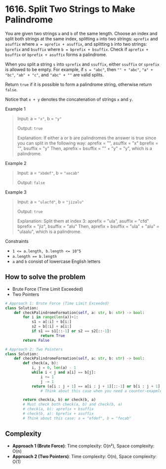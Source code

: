 # 1616. Split Two Strings to Make Palindrome
<Badge type="warning" text="Medium" />[<Badge type="info" text="LeetCode" />](https://leetcode.com/problems/split-two-strings-to-make-palindrome/)

You are given two strings `a` and `b` of the same length. Choose an index and split both strings at the same index, splitting `a` into two strings: `aprefix` and `asuffix` where `a = aprefix + asuffix`, and splitting `b` into two strings: `bprefix` and `bsuffix` where `b = bprefix + bsuffix`. Check if `aprefix + bsuffix` or `bprefix + asuffix` forms a palindrome.

When you split a string `s` into `sprefix` and `ssuffix`, either `ssuffix` or `sprefix` is allowed to be empty. For example, if `s = "abc"`, then `"" + "abc"`, `"a" + "bc"`, `"ab" + "c"`, and `"abc" + ""` are valid splits.

Return `true` if it is possible to form a palindrome string, otherwise return `false`.

Notice that `x + y` denotes the concatenation of strings `x` and `y`.

Example 1
> Input: a = `"x"`, b = `"y"`
>
> Output: `true`
>
> Explanation: If either a or b are palindromes the answer is true since you can split in the following way:
> aprefix = "", asuffix = "x"
> bprefix = "", bsuffix = "y"
> Then, aprefix + bsuffix = "" + "y" = "y", which is a palindrome.

Example 2
> Input: a = `"xbdef"`, b = `"xecab"`
>
> Output: `false`

Example 3
> Input: a = `"ulacfd"`, b = `"jizalu"`
>
> Output: `true`
>
> Explanation: Split them at index 3:
> aprefix = "ula", asuffix = "cfd"
> bprefix = "jiz", bsuffix = "alu"
> Then, aprefix + bsuffix = "ula" + "alu" = "ulaalu", which is a palindrome.

Constraints
- `1 <= a.length, b.length <= 10^5`
- `a.length == b.length`
- `a` and `b` consist of lowercase English letters

## How to solve the problem

- Brute Force (Time Limit Exceeded)
- Two Pointers

```python
# Approach 1: Brute Force (Time Limit Exceeded)
class Solution:
    def checkPalindromeFormation(self, a: str, b: str) -> bool:
        for i in range(len(a))+1:
            s1 = a[:i] + b[i:]
            s2 = b[:i] + a[i:]
            if s1 == s1[::-1] or s2 == s2[::-1]:
                return True
        return False
```

```python
# Approach 2: Two Pointers
class Solution:
    def checkPalindromeFormation(self, a: str, b: str) -> bool:
        def check(a, b):
            i, j = 0, len(a) - 1
            while i < j and a[i] == b[j]:
                i += 1
                j -= 1
            return (a[i : j + 1] == a[i : j + 1][::-1] or b[i : j + 1] == b[i : j + 1][::-1])  
                # Think about this case when you need a counter-exapmle: a = "abcba" b = "axcxa"

        return check(a, b) or check(b, a)
        # Must check both check(a, b) and check(b, a)
        # check(a, b): aprefix + bsuffix
        # check(b, a): bprefix + asuffix
        # Think about this case: a = "efdef", b = "fecab"
```

## Complexity
- **Approach 1 (Brute Force)**: Time complexity: O(n²), Space complexity: O(n)
- **Approach 2 (Two Pointers)**: Time complexity: O(n), Space complexity: O(1)


